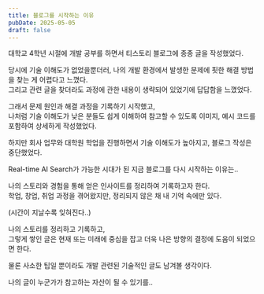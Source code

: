 ```yaml
---
title: 블로그를 시작하는 이유
pubDate: 2025-05-05
draft: false
---
```


대학교 4학년 시절에 개발 공부를 하면서 티스토리 블로그에 종종 글을 작성했었다.   

당시에 기술 이해도가 없었을뿐더러, 나의 개발 환경에서 발생한 문제에 핏한 해결 방법을 찾는 게 어렵다고 느꼈다.   
그리고 관련 글을 찾더라도 과정에 관한 내용이 생략되어 있었기에 답답함을 느꼈었다.

그래서 문제 원인과 해결 과정을 기록하기 시작했고,   
나처럼 기술 이해도가 낮은 분들도 쉽게 이해하여 참고할 수 있도록 이미지, 예시 코드를 포함하여 상세하게 작성했었다.

하지만 회사 업무와 대학원 학업을 진행하면서 기술 이해도가 높아지고, 블로그 작성은 중단했었다.

Real-time AI Search가 가능한 시대가 된 지금 블로그를 다시 시작하는 이유는..

나의 스토리와 경험을 통해 얻은 인사이트를 정리하여 기록하고자 한다.   
학업, 창업, 취업 과정을 겪어왔지만, 정리되지 않은 채 내 기억 속에만 있다.

(시간이 지날수록 잊혀진다..)

나의 스토리를 정리하고 기록하고,   
그렇게 쌓인 글은 현재 또는 미래에 중심을 잡고 더욱 나은 방향의 결정에 도움이 되었으면 한다.   

물론 사소한 팁일 뿐이라도 개발 관련된 기술적인 글도 남겨볼 생각이다.

나의 글이 누군가가 참고하는 자산이 될 수 있기를..